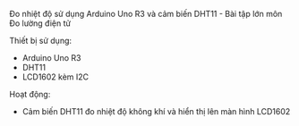 Đo nhiệt độ sử dụng Arduino Uno R3 và cảm biến DHT11 - Bài tập lớn môn Đo lường điện tử

Thiết bị sử dụng:
- Arduino Uno R3
- DHT11
- LCD1602 kèm I2C

Hoạt động:
- Cảm biến DHT11 đo nhiệt độ không khí và hiển thị lên màn hình LCD1602
